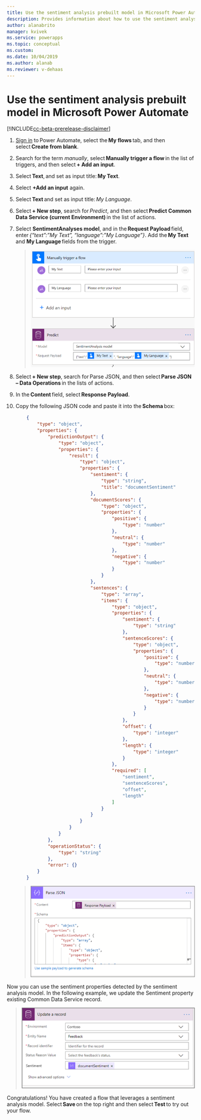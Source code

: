 ```yaml
---
title: Use the sentiment analysis prebuilt model in Microsoft Power Automate - AI Builder | Microsoft Docs
description: Provides information about how to use the sentiment analysis prebuilt model in your Flows
author: alanabrito
manager: kvivek
ms.service: powerapps
ms.topic: conceptual
ms.custom: 
ms.date: 10/04/2019
ms.author: alanab
ms.reviewer: v-dehaas
---
```



# Use the sentiment analysis prebuilt model in Microsoft Power Automate

[!INCLUDE[cc-beta-prerelease-disclaimer](./includes/cc-beta-prerelease-disclaimer.md)]

1. [Sign in](https://flow.microsoft.com/signin) to Power Automate, select the **My flows** tab, and then select **Create from blank**.
1. Search for the term *manually*, select **Manually trigger a flow** in the list of triggers, and then select **+ Add an input**.
1. Select **Text**, and set as input title: **My Text**.
1. Select **+Add an input** again.
1. Select **Text** and set as input title: *My Language*.
1. Select **+ New step**, search for *Predict*, and then select **Predict Common Data Service (current Environment)** in the list of actions.
1. Select **SentimentAnalyses model**, and in the **Request Payload** field, enter *{“text”:”My Text”, “language”:”My Language”}*. Add the **My Text** and **My Language** fields from the trigger.
   > ![Manually trigger flow screen](media/flow-sentiment-analysis.png "Manually trigger flow screen")
1. Select **+ New step**, search for Parse JSON, and then select **Parse JSON – Data Operations** in the lists of actions.
1. In the **Content** field, select **Response Payload**.
1. Copy the following JSON code and paste it into the **Schema** box: 
 
    ```JSON
        { 
            "type": "object", 
            "properties": { 
                "predictionOutput": { 
                    "type": "object", 
                    "properties": { 
                        "result": { 
                            "type": "object", 
                            "properties": { 
                                "sentiment": { 
                                    "type": "string", 
                                    "title": "documentSentiment" 
                                }, 
                                "documentScores": { 
                                    "type": "object", 
                                    "properties": { 
                                        "positive": { 
                                            "type": "number" 
                                        }, 
                                        "neutral": { 
                                            "type": "number" 
                                        }, 
                                        "negative": { 
                                            "type": "number" 
                                        } 
                                    } 
                                }, 
                                "sentences": { 
                                    "type": "array", 
                                    "items": { 
                                        "type": "object", 
                                        "properties": { 
                                            "sentiment": { 
                                                "type": "string" 
                                            }, 
                                            "sentenceScores": { 
                                                "type": "object", 
                                                "properties": { 
                                                    "positive": { 
                                                        "type": "number" 
                                                    }, 
                                                    "neutral": { 
                                                        "type": "number" 
                                                    }, 
                                                    "negative": { 
                                                        "type": "number" 
                                                    } 
                                                } 
                                            }, 
                                            "offset": { 
                                                "type": "integer" 
                                            }, 
                                            "length": { 
                                                "type": "integer" 
                                            } 
                                        }, 
                                        "required": [ 
                                            "sentiment", 
                                            "sentenceScores", 
                                            "offset", 
                                            "length" 
                                        ] 
                                    } 
                                } 
                            } 
                        } 
                    } 
                }, 
                "operationStatus": { 
                    "type": "string" 
                }, 
                "error": {} 
            } 
        }
    ```

   > ![Parse JSON screen](media/flow-parse-json-2.png "Parse JSON screen")

Now you can use the sentiment properties detected by the sentiment analysis model. In the following example, we update the Sentiment property existing Common Data Service record. 

   > ![Update record](media/flow-update-sentiment.png "Update record")

Congratulations! You have created a flow that leverages a sentiment analysis model. Select **Save** on the top right and then select **Test** to try out your flow.